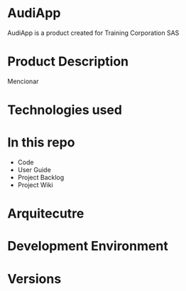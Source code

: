 # AudiApp
AudiApp is a product created for Training Corporation SAS 

# Product Description
Mencionar 

# Technologies used

# In this repo
- Code
- User Guide
- Project Backlog
- Project Wiki

# Arquitecutre

# Development Environment

# Versions

